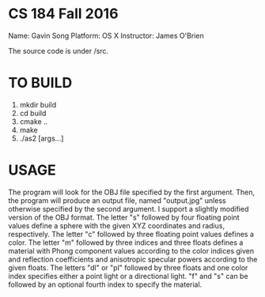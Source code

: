 # CS 184 Fall 2016
Name: Gavin Song
Platform: OS X
Instructor: James O'Brien

The source code is under /src.

# TO BUILD
1. mkdir build
2. cd build
3. cmake ..
4. make
5. ./as2 [args...]

# USAGE
The program will look for the OBJ file specified by the first argument. Then, the program will produce an output file, named "output.jpg" unless otherwise specified by the second argument.
I support a slightly modified version of the OBJ format. The letter "s" followed by four floating point values define a sphere with the given XYZ coordinates and radius, respectively. The letter "c" followed by three floating point values defines a color. The letter "m" followed by three indices and three floats defines a material with Phong component values according to the color indices given and reflection coefficients and anisotropic specular powers according to the given floats. The letters "dl" or "pl" followed by three floats and one color index specifies either a point light or a directional light. "f" and "s" can be followed by an optional fourth index to specify the material.